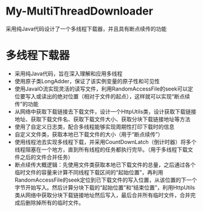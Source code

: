# My-MultiThreadDownloader
采用纯Java代码设计了一个多线程下载器，并且具有断点续传的功能

# 多线程下载器

- 采用纯Java代码，旨在深入理解和应用多线程
- 使用原子类LongAdder，保证了该实例变量的原子性和可见性
- 使用JavaIO流实现灵活的读写文件，利用RandomAccessFile的seek可以定位要写入或读出的绝对位置（相对于文件的起点），这样就可以实现“断点续传”的功能
- 从网络中获取下载链接去下载文件，设计一个HttpUtils类，设计获取下载链接地址、获取下载文件名、获取下载文件大小、获取分块下载链接地址等方法
- 使用了自定义日志类，配合多线程能够实现周期性打印下载时的信息
- 自定义文件类，获取本地已下载文件的大小（用于“断点续传”）
- 使用线程池去实现多线程下载，并采用CountDownLatch（倒计时器）将多个线程阻塞在一个地方，直到所有线程的任务都执行完毕。（用于多线程下载文件之后的文件合并任务）
- 断点续传大概逻辑：先使用文件类获取本地已下载文件的总量，之后通过各个临时文件的容量来计算不同线程下载区间的“起始位置”，再利用RandomAccessFile的seek定位到已下载文件的写入位置，从该位置的下一个字节开始写入。然后计算分块下载的“起始位置”和“结束位置”，利用HttpUtils类从网络中获取分块下载链接地址然后写入，最后合并所有临时文件，合并完成后删除掉所有的临时文件。